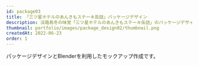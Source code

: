 ```yaml
---
id: package03
title: 「三ツ星ホテルのあんきもステーキ缶詰」パッケージデザイン
description: 淡路島冬の味覚「三ツ星ホテルのあんきもステーキ缶詰」のパッケージデザインになります。
thumbnail: portfolio/images/package_design02/thumbnail.png
createdAt: 2022-06-23
order: 1
---
```


パッケージデザインとBlenderを利用したモックアップ作成です。

<dynamic-image path="portfolio/images/package_design03/01.png" alt="パッケージデザイン" ></dynamic-image>

<dynamic-image path="portfolio/images/package_design03/02.png" alt="パッケージデザイン" ></dynamic-image>

<dynamic-image path="portfolio/images/package_design03/03.png" alt="パッケージデザイン" ></dynamic-image>

<dynamic-image path="portfolio/images/package_design03/04.png" alt="パッケージデザイン" ></dynamic-image>

<dynamic-image path="portfolio/images/package_design03/05.png" alt="パッケージデザイン" ></dynamic-image>


